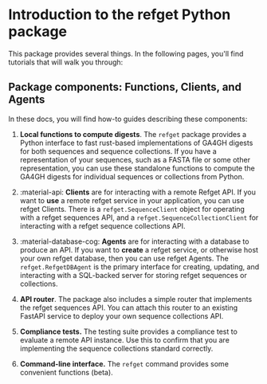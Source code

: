 # Introduction to the refget Python package

This package provides several things.
In the following pages, you'll find tutorials that will walk you through:

## Package components: Functions, Clients, and Agents

In these docs, you will find how-to guides describing these components:

1. **Local functions to compute digests**. The `refget` package provides a Python interface to fast rust-based implementations of GA4GH digests for both sequences and sequence collections. If you have a representation of your sequences, such as a FASTA file or some other representation, you can use these standalone functions to compute the GA4GH digests for individual sequences or collections from Python.

2. :material-api: **Clients** are for interacting with a remote Refget API. If you want to **use** a remote refget service in your application, you can use refget Clients. There is a `refget.SequenceClient` object for operating with a refget sequences API, and a `refget.SequenceCollectionClient` for interacting with a refget sequence collections API.

3. :material-database-cog: **Agents**  are for interacting with a database to produce an API. If you want to **create** a refget service, or otherwise host your own refget database, then you can use refget Agents. The `refget.RefgetDBAgent` is the primary interface for creating, updating, and interacting with a SQL-backed server for storing refget sequences or collections.

4. **API router**. The package also includes a simple router that implements the refget sequences API. You can attach this router to an existing FastAPI service to deploy your own sequence collections API.

5. **Compliance tests.** The testing suite provides a compliance test to evaluate a remote API instance. Use this to confirm that you are implementing the sequence collections standard correctly.

6. **Command-line interface.** The `refget` command provides some convenient functions (beta).

